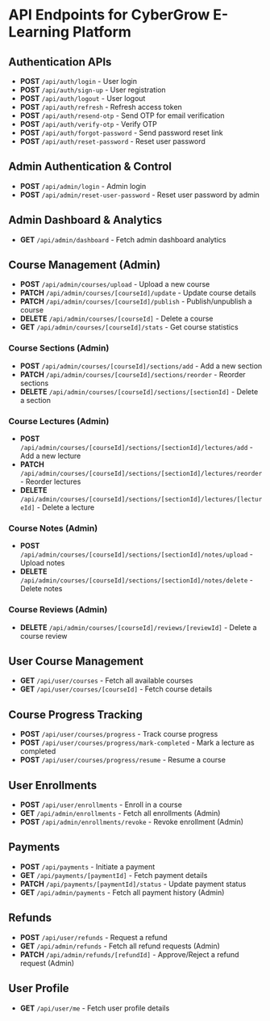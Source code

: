 # API Endpoints for CyberGrow E-Learning Platform

## **Authentication APIs**

- **POST** `/api/auth/login` - User login
- **POST** `/api/auth/sign-up` - User registration
- **POST** `/api/auth/logout` - User logout
- **POST** `/api/auth/refresh` - Refresh access token
- **POST** `/api/auth/resend-otp` - Send OTP for email verification
- **POST** `/api/auth/verify-otp` - Verify OTP
- **POST** `/api/auth/forgot-password` - Send password reset link
- **POST** `/api/auth/reset-password` - Reset user password

## **Admin Authentication & Control**

- **POST** `/api/admin/login` - Admin login
- **POST** `/api/admin/reset-user-password` - Reset user password by admin

## **Admin Dashboard & Analytics**

- **GET** `/api/admin/dashboard` - Fetch admin dashboard analytics

## **Course Management (Admin)**

- **POST** `/api/admin/courses/upload` - Upload a new course
- **PATCH** `/api/admin/courses/[courseId]/update` - Update course details
- **PATCH** `/api/admin/courses/[courseId]/publish` - Publish/unpublish a course
- **DELETE** `/api/admin/courses/[courseId]` - Delete a course
- **GET** `/api/admin/courses/[courseId]/stats` - Get course statistics

### **Course Sections (Admin)**

- **POST** `/api/admin/courses/[courseId]/sections/add` - Add a new section
- **PATCH** `/api/admin/courses/[courseId]/sections/reorder` - Reorder sections
- **DELETE** `/api/admin/courses/[courseId]/sections/[sectionId]` - Delete a section

### **Course Lectures (Admin)**

- **POST** `/api/admin/courses/[courseId]/sections/[sectionId]/lectures/add` - Add a new lecture
- **PATCH** `/api/admin/courses/[courseId]/sections/[sectionId]/lectures/reorder` - Reorder lectures
- **DELETE** `/api/admin/courses/[courseId]/sections/[sectionId]/lectures/[lectureId]` - Delete a lecture

### **Course Notes (Admin)**

- **POST** `/api/admin/courses/[courseId]/sections/[sectionId]/notes/upload` - Upload notes
- **DELETE** `/api/admin/courses/[courseId]/sections/[sectionId]/notes/delete` - Delete notes

### **Course Reviews (Admin)**

- **DELETE** `/api/admin/courses/[courseId]/reviews/[reviewId]` - Delete a course review

## **User Course Management**

- **GET** `/api/user/courses` - Fetch all available courses
- **GET** `/api/user/courses/[courseId]` - Fetch course details

## **Course Progress Tracking**

- **POST** `/api/user/courses/progress` - Track course progress
- **POST** `/api/user/courses/progress/mark-completed` - Mark a lecture as completed
- **POST** `/api/user/courses/progress/resume` - Resume a course

## **User Enrollments**

- **POST** `/api/user/enrollments` - Enroll in a course
- **GET** `/api/admin/enrollments` - Fetch all enrollments (Admin)
- **POST** `/api/admin/enrollments/revoke` - Revoke enrollment (Admin)

## **Payments**

- **POST** `/api/payments` - Initiate a payment
- **GET** `/api/payments/[paymentId]` - Fetch payment details
- **PATCH** `/api/payments/[paymentId]/status` - Update payment status
- **GET** `/api/admin/payments` - Fetch all payment history (Admin)

## **Refunds**

- **POST** `/api/user/refunds` - Request a refund
- **GET** `/api/admin/refunds` - Fetch all refund requests (Admin)
- **PATCH** `/api/admin/refunds/[refundId]` - Approve/Reject a refund request (Admin)

## **User Profile**

- **GET** `/api/user/me` - Fetch user profile details
